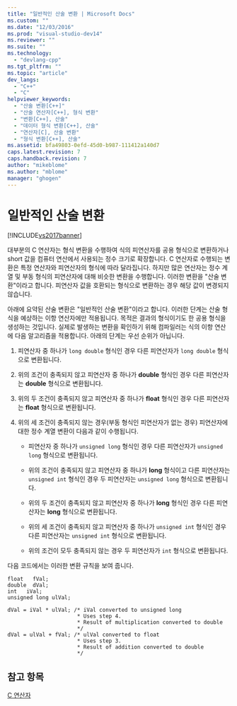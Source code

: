```yaml
---
title: "일반적인 산술 변환 | Microsoft Docs"
ms.custom: ""
ms.date: "12/03/2016"
ms.prod: "visual-studio-dev14"
ms.reviewer: ""
ms.suite: ""
ms.technology: 
  - "devlang-cpp"
ms.tgt_pltfrm: ""
ms.topic: "article"
dev_langs: 
  - "C++"
  - "C"
helpviewer_keywords: 
  - "산술 변환[C++]"
  - "산술 연산자[C++], 형식 변환"
  - "변환[C++], 산술"
  - "데이터 형식 변환[C++], 산술"
  - "연산자[C], 산술 변환"
  - "형식 변환[C++], 산술"
ms.assetid: bfa49803-0efd-45d0-b987-111412a140d7
caps.latest.revision: 7
caps.handback.revision: 7
author: "mikeblome"
ms.author: "mblome"
manager: "ghogen"
---
```

# 일반적인 산술 변환
[!INCLUDE[vs2017banner](../assembler/inline/includes/vs2017banner.md)]

대부분의 C 연산자는 형식 변환을 수행하여 식의 피연산자를 공용 형식으로 변환하거나 short 값을 컴퓨터 연산에서 사용되는 정수 크기로 확장합니다.  C 연산자로 수행되는 변환은 특정 연산자와 피연산자의 형식에 따라 달라집니다.  하지만 많은 연산자는 정수 계열 및 부동 형식의 피연산자에 대해 비슷한 변환을 수행합니다.  이러한 변환을 "산술 변환"이라고 합니다. 피연산자 값을 호환되는 형식으로 변환하는 경우 해당 값이 변경되지 않습니다.  
  
 아래에 요약된 산술 변환은 "일반적인 산술 변환"이라고 합니다. 이러한 단계는 산술 형식을 예상하는 이항 연산자에만 적용됩니다.  목적은 결과의 형식이기도 한 공용 형식을 생성하는 것입니다.  실제로 발생하는 변환을 확인하기 위해 컴파일러는 식의 이항 연산에 다음 알고리즘을 적용합니다.  아래의 단계는 우선 순위가 아닙니다.  
  
1.  피연산자 중 하나가 `long double` 형식인 경우 다른 피연산자가 `long double` 형식으로 변환됩니다.  
  
2.  위의 조건이 충족되지 않고 피연산자 중 하나가 **double** 형식인 경우 다른 피연산자는 **double** 형식으로 변환됩니다.  
  
3.  위의 두 조건이 충족되지 않고 피연산자 중 하나가 **float** 형식인 경우 다른 피연산자는 **float** 형식으로 변환됩니다.  
  
4.  위의 세 조건이 충족되지 않는 경우\(부동 형식인 피연산자가 없는 경우\) 피연산자에 대한 정수 계열 변환이 다음과 같이 수행됩니다.  
  
    -   피연산자 중 하나가 `unsigned long` 형식인 경우 다른 피연산자가 `unsigned long` 형식으로 변환됩니다.  
  
    -   위의 조건이 충족되지 않고 피연산자 중 하나가 **long** 형식이고 다른 피연산자는 `unsigned int` 형식인 경우 두 피연산자는 `unsigned long` 형식으로 변환됩니다.  
  
    -   위의 두 조건이 충족되지 않고 피연산자 중 하나가 **long** 형식인 경우 다른 피연산자는 **long** 형식으로 변환됩니다.  
  
    -   위의 세 조건이 충족되지 않고 피연산자 중 하나가 `unsigned int` 형식인 경우 다른 피연산자는 `unsigned int` 형식으로 변환됩니다.  
  
    -   위의 조건이 모두 충족되지 않는 경우 두 피연산자가 `int` 형식으로 변환됩니다.  
  
 다음 코드에서는 이러한 변환 규칙을 보여 줍니다.  
  
```  
float   fVal;  
double  dVal;  
int   iVal;  
unsigned long ulVal;  
  
dVal = iVal * ulVal; /* iVal converted to unsigned long  
                      * Uses step 4.  
                      * Result of multiplication converted to double   
                      */  
dVal = ulVal + fVal; /* ulVal converted to float  
                      * Uses step 3.  
                      * Result of addition converted to double   
                      */   
```  
  
## 참고 항목  
 [C 연산자](../c-language/c-operators.md)